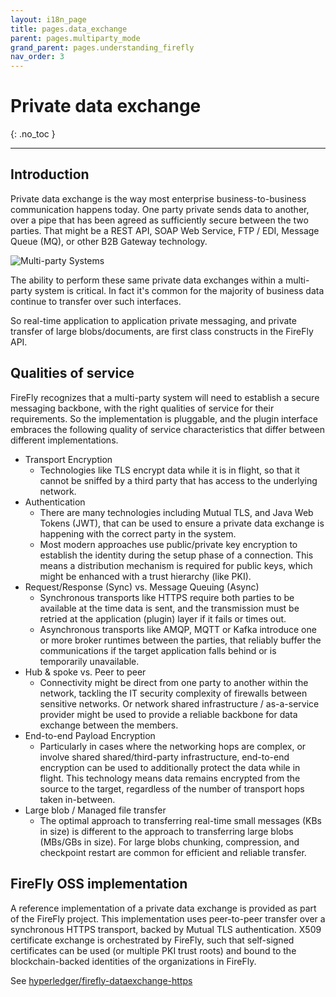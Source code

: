 ```yaml
---
layout: i18n_page
title: pages.data_exchange
parent: pages.multiparty_mode
grand_parent: pages.understanding_firefly
nav_order: 3
---
```


# Private data exchange
{: .no_toc }

---

## Introduction

Private data exchange is the way most enterprise business-to-business communication
happens today. One party private sends data to another, over a pipe that has been
agreed as sufficiently secure between the two parties. That might be a REST API,
SOAP Web Service, FTP / EDI, Message Queue (MQ), or other B2B Gateway technology.

![Multi-party Systems](../../../images/multiparty_system1.png "Multi-Party System")

The ability to perform these same private data exchanges within
a multi-party system is critical. In fact it's common for the majority of business
data continue to transfer over such interfaces.

So real-time application to application private messaging, and private
transfer of large blobs/documents, are first class constructs in the FireFly API.

## Qualities of service

FireFly recognizes that a multi-party system will need to establish a secure messaging
backbone, with the right qualities of service for their requirements. So the implementation
is pluggable, and the plugin interface embraces the following quality of service
characteristics that differ between different implementations.

- Transport Encryption
  - Technologies like TLS encrypt data while it is in flight, so that it cannot be
    sniffed by a third party that has access to the underlying network.
- Authentication
  - There are many technologies including Mutual TLS, and Java Web Tokens (JWT),
    that can be used to ensure a private data exchange is happening with the
    correct party in the system.
  - Most modern approaches use public/private key encryption to establish the identity
    during the setup phase of a connection. This means a distribution mechanism is required
    for public keys, which might be enhanced with a trust hierarchy (like PKI).
- Request/Response (Sync) vs. Message Queuing (Async)
  - Synchronous transports like HTTPS require both parties to be available at the
    time data is sent, and the transmission must be retried at the application (plugin)
    layer if it fails or times out.
  - Asynchronous transports like AMQP, MQTT or Kafka introduce one or more broker runtimes
    between the parties, that reliably buffer the communications if the target application
    falls behind or is temporarily unavailable.
- Hub & spoke vs. Peer to peer
  - Connectivity might be direct from one party to another within the network, tackling
    the IT security complexity of firewalls between sensitive networks. Or network shared
    infrastructure / as-a-service provider might be used to provide a reliable backbone
    for data exchange between the members.
- End-to-end Payload Encryption
  - Particularly in cases where the networking hops are complex, or involve shared
    shared/third-party infrastructure, end-to-end encryption can be used to additionally
    protect the data while in flight. This technology means data remains encrypted
    from the source to the target, regardless of the number of transport hops taken in-between.
- Large blob / Managed file transfer
  - The optimal approach to transferring real-time small messages (KBs in size) is different
    to the approach to transferring large blobs (MBs/GBs in size). For large blobs chunking,
    compression, and checkpoint restart are common for efficient and reliable transfer.

## FireFly OSS implementation

A reference implementation of a private data exchange is provided as part of the FireFly
project. This implementation uses peer-to-peer transfer over a synchronous HTTPS transport,
backed by Mutual TLS authentication. X509 certificate exchange is orchestrated by FireFly,
such that self-signed certificates can be used (or multiple PKI trust roots) and bound to
the blockchain-backed identities of the organizations in FireFly.

See [hyperledger/firefly-dataexchange-https](https://github.com/hyperledger/firefly-dataexchange-https)
